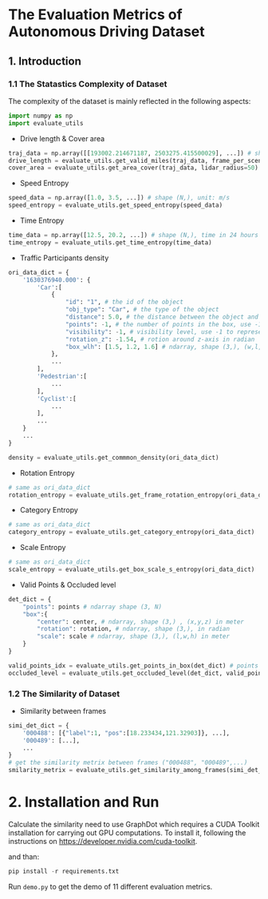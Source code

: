 # The Evaluation Metrics of Autonomous Driving Dataset

## 1. Introduction
### 1.1 The Statastics Complexity of Dataset
The complexity of the dataset is mainly reflected in the following aspects:
```python
import numpy as np
import evaluate_utils
```
* Drive length & Cover area
```python
traj_data = np.array([[193002.214671187, 2503275.415500029], ...]) # shape (N, 2), coordinate in UTM
drive_length = evaluate_utils.get_valid_miles(traj_data, frame_per_scene=40)
cover_area = evaluate_utils.get_area_cover(traj_data, lidar_radius=50)
```

* Speed Entropy
```python
speed_data = np.array([1.0, 3.5, ...]) # shape (N,), unit: m/s
speed_entropy = evaluate_utils.get_speed_entropy(speed_data)
```
* Time Entropy
```python
time_data = np.array([12.5, 20.2, ...]) # shape (N,), time in 24 hours [0, 24)
time_entropy = evaluate_utils.get_time_entropy(time_data)
```
* Traffic Participants density
```python
ori_data_dict = {
    '1630376940.000': {
        'Car':[
            {
                "id": "1", # the id of the object
                "obj_type": "Car", # the type of the object
                "distance": 5.0, # the distance between the object and the ego vehicle in meter
                "points": -1, # the number of points in the box, use -1 to represent unknown (will be cal in after process)
                "visibility": -1, # visibility level, use -1 to represent unknown (will be cal in after process)
                "rotation_z": -1.54, # rotion around z-axis in radian
                "box_wlh": [1.5, 1.2, 1.6] # ndarray, shape (3,), (w,l,h) in meter
            },
            ...
        ],
        'Pedestrian':[
            ...
        ],
        'Cyclist':[
            ...
        ],
        ...
    }
    ...
}

density = evaluate_utils.get_commmon_density(ori_data_dict)
```
* Rotation Entropy
```python
# same as ori_data_dict
rotation_entropy = evaluate_utils.get_frame_rotation_entropy(ori_data_dict)
```
* Category Entropy
```python
# same as ori_data_dict
category_entropy = evaluate_utils.get_category_entropy(ori_data_dict)
```
* Scale Entropy
```python
# same as ori_data_dict
scale_entropy = evaluate_utils.get_box_scale_s_entropy(ori_data_dict)
```
* Valid Points & Occluded level
```python
det_dict = {
    "points": points # ndarray shape (3, N)
    "box":{
        "center": center, # ndarray, shape (3,) , (x,y,z) in meter
        "rotation": rotation, # ndarray, shape (3,), in radian
        "scale": scale # ndarray, shape (3,), (l,w,h) in meter
    }
}

valid_points_idx = evaluate_utils.get_points_in_box(det_dict) # points number is len(valid_points_idx)
occluded_level = evaluate_utils.get_occluded_level(det_dict, valid_points_idx)
```

### 1.2 The Similarity of Dataset
* Similarity between frames
```python
simi_det_dict = {
    '000488': [{"label":1, "pos":[18.233434,121.32903]}, ...],
    '000489': [...],
    ...
}
# get the similarity metrix between frames ("000488", "000489",...)
smilarity_metrix = evaluate_utils.get_similarity_among_frames(simi_det_dict)
```

# 2. Installation and Run
Calculate the similarity need to use GraphDot which requires a CUDA Toolkit installation for carrying out GPU computations. To install it, following the instructions on https://developer.nvidia.com/cuda-toolkit.

and than:

```python
pip install -r requirements.txt
```
Run ```demo.py``` to get the demo of 11 different evaluation metrics.
